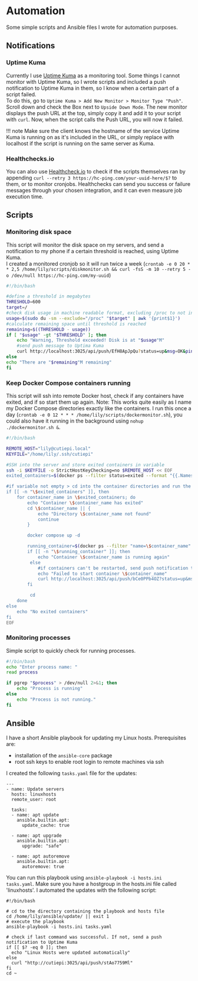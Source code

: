 # Automation

Some simple scripts and Ansible files I wrote for automation purposes.

## Notifications
### Uptime Kuma
Currently I use [Uptime Kuma](Docker.md#uptime-kuma) as a monitoring tool. 
Some things I cannot monitor with Uptime Kuma, so I wrote scripts and included a push notification to Uptime Kuma in them, so I know when a certain part of a script failed.<br />
To do this, go to `Uptime Kuma > Add New Monitor > Monitor Type "Push"`. Scroll down and check the Box next to `Upside Down Mode`.
The new monitor displays the push URL at the top, simply copy it and add it to your script with `curl`. Now, when the script calls the Push URL, you will now it failed. 

!!! note
    Make sure the client knows the hostname of the service Uptime Kuma is running on as it's included in the URL, or simply replace with localhost if the script is running on the same server as Kuma.

### Healthchecks.io
You can also use <a href="https://healthchecks.io/" target="_blank">Healthcheck.io</a> to check if the scripts themselves ran by appending `curl --retry 3 https://hc-ping.com/your-uuid-here/$?` to them, or to monitor cronjobs.
Healthchecks can send you success or failure messages through your chosen integration, and it can even measure job execution time.

## Scripts

### Monitoring disk space
This script will monitor the disk space on my servers, and send a notification to my phone if a certain threshold is reached, using Uptime Kuma. <br />
I created a monitored cronjob so it will run twice a week (`crontab -e 0 20 * * 2,5 /home/lily/scripts/diskmonitor.sh && curl -fsS -m 10 --retry 5 -o /dev/null https://hc-ping.com/my-uuid`)
```bash
#!/bin/bash 

#define a threshold in megabytes                              
THRESHOLD=600                                                                                                                                                                              #define a directory to be monitored (in this case root)                                                   
target=/                                                                                                                                                                                   
#check disk usage in machine readable format, excluding /proc to not include running processes, storing only the size in the variable
usage=$(sudo du -sm --exclude="/proc" "$target" | awk '{print$1}')
#calculate remaining space until threshold is reached 
remaining=$((THRESHOLD - usage))
if [ "$usage" -gt "$THRESHOLD" ]; then
    echo "Warning, Threshold exceeded! Disk is at "$usage"M"
    #send push message to Uptima Kuma
    curl http://localhost:3025/api/push/EfH8ApJpQu?status=up&msg=OK&ping=
else
echo "There are "$remaining"M remaining"  
fi
```

### Keep Docker Compose containers running
This script will ssh into remote Docker host, check if any containers have exited, and if so start them up again.
Note: This works quite easily as I name my Docker Compose directories exactly like the containers.
I run this once a day (`crontab -e 0 12 * * * /home/lily/scripts/dockermonitor.sh`), you could also have it running in the background using `nohup ./dockermonitor.sh &`.
```bash
#!/bin/bash

REMOTE_HOST="lily@cutiepi.local"
KEYFILE="/home/lily/.ssh/cutiepi"

#SSH into the server and store exited containers in variable
ssh -i $KEYFILE -o StrictHostKeyChecking=no $REMOTE_HOST << EOF 
exited_containers=$(docker ps --filter status=exited --format "{{.Names}}") 

#if variable not empty > cd into the container directories and run the docker compose up command
if [[ -n "\$exited_containers" ]], then
    for container_name in \$exited_containers; do
        echo "Container \$container_name has exited"
        cd \$container_name || { 
            echo "Directory \$container_name not found"
            continue
        }

        docker compose up -d

        running_container=$(docker ps --filter "name=\$container_name" --filter "status=running" --format "{{.Names}}")
        if [[ -n "\$running_container" ]]; then
            echo "Container \$container_name is running again"
         else
            #if containers can't be restarted, send push notification to Uptime Kuma
            echo "Failed to start container \$container_name"
            curl http://localhost:3025/api/push/bCe0PPb4OZ?status=up&msg=OK&ping=
        fi

         cd
    done
else
    echo "No exited containers"
fi
EOF
```

### Monitoring processes
Simple script to quickly check for running processes.
```bash
#!/bin/bash
echo "Enter process name: "   
read process

if pgrep "$process" > /dev/null 2>&1; then
    echo "Process is running"
else
    echo "Process is not running."
fi
```

## Ansible

I have a short Ansible playbook for updating my Linux hosts.
Prerequisites are:

- installation of the `ansible-core` package
- root ssh keys to enable root login to remote machines via ssh 

I created the following `tasks.yaml` file for the updates:
```
---
- name: Update servers
  hosts: linuxhosts
  remote_user: root

  tasks:
  - name: apt update
    ansible.builtin.apt:
      update_cache: true

  - name: apt upgrade
    ansible.builtin.apt:
      upgrade: "safe"

  - name: apt autoremove
    ansible.builtin.apt:
      autoremove: true
```
You can run this playbook using `ansible-playbook -i hosts.ini tasks.yaml`. Make sure you have a hostgroup in the hosts.ini file called 'linuxhosts'.
I automated the updates with the following script:
```
#!/bin/bash

# cd to the directory containing the playbook and hosts file
cd /home/lily/ansible/update/ || exit 1
# execute the playbook
ansible-playbook -i hosts.ini tasks.yaml

# check if last command was successful. If not, send a push notification to Uptime Kuma
if [[ $? -eq 0 ]]; then
  echo "Linux Hosts were updated automatically"
else
  curl "http://cutiepi:3025/api/push/stAo7759Ml"
fi
cd ~
```